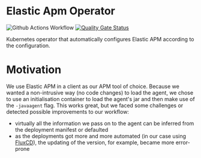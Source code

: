 # Elastic Apm Operator
![Github Actions Workflow](https://github.com/unravellingtechnologies/elastic-apm-operator/actions/workflows/go.yml/badge.svg) [![Quality Gate Status](https://sonarcloud.io/api/project_badges/measure?project=unravellingtechnologies_zert&metric=alert_status)](https://sonarcloud.io/dashboard?id=unravellingtechnologies_elastic-apm-operator)

Kubernetes operator that automatically configures Elastic APM according to the configuration.

# Motivation
We use Elastic APM in a client as our APM tool of choice. Because we wanted a non-intrusive way (no code changes) to load the agent, we chose to use an initialisation container to load the agent's jar and then make use of the `-javaagent` flag. This works great, but we faced some challenges or detected possible improvements to our workflow:
* virtually all the information we pass on to the agent can be inferred from the deployment manifest or defaulted
* as the deployments got more and more automated (in our case using [FluxCD](https://fluxcd.io/)), the updating of the version, for example, became more error-prone
